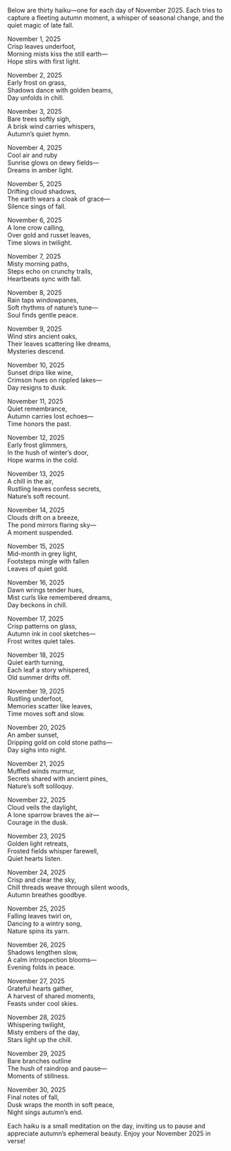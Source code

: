 Below are thirty haiku—one for each day of November 2025. Each tries to capture a fleeting autumn moment, a whisper of seasonal change, and the quiet magic of late fall.

November 1, 2025  
Crisp leaves underfoot,  
Morning mists kiss the still earth—  
Hope stirs with first light.

November 2, 2025  
Early frost on grass,  
Shadows dance with golden beams,  
Day unfolds in chill.

November 3, 2025  
Bare trees softly sigh,  
A brisk wind carries whispers,  
Autumn’s quiet hymn.

November 4, 2025  
Cool air and ruby  
Sunrise glows on dewy fields—  
Dreams in amber light.

November 5, 2025  
Drifting cloud shadows,  
The earth wears a cloak of grace—  
Silence sings of fall.

November 6, 2025  
A lone crow calling,  
Over gold and russet leaves,  
Time slows in twilight.

November 7, 2025  
Misty morning paths,  
Steps echo on crunchy trails,  
Heartbeats sync with fall.

November 8, 2025  
Rain taps windowpanes,  
Soft rhythms of nature’s tune—  
Soul finds gentle peace.

November 9, 2025  
Wind stirs ancient oaks,  
Their leaves scattering like dreams,  
Mysteries descend.

November 10, 2025  
Sunset drips like wine,  
Crimson hues on rippled lakes—  
Day resigns to dusk.

November 11, 2025  
Quiet remembrance,  
Autumn carries lost echoes—  
Time honors the past.

November 12, 2025  
Early frost glimmers,  
In the hush of winter’s door,  
Hope warms in the cold.

November 13, 2025  
A chill in the air,  
Rustling leaves confess secrets,  
Nature’s soft recount.

November 14, 2025  
Clouds drift on a breeze,  
The pond mirrors flaring sky—  
A moment suspended.

November 15, 2025  
Mid-month in grey light,  
Footsteps mingle with fallen  
Leaves of quiet gold.

November 16, 2025  
Dawn wrings tender hues,  
Mist curls like remembered dreams,  
Day beckons in chill.

November 17, 2025  
Crisp patterns on glass,  
Autumn ink in cool sketches—  
Frost writes quiet tales.

November 18, 2025  
Quiet earth turning,  
Each leaf a story whispered,  
Old summer drifts off.

November 19, 2025  
Rustling underfoot,  
Memories scatter like leaves,  
Time moves soft and slow.

November 20, 2025  
An amber sunset,  
Dripping gold on cold stone paths—  
Day sighs into night.

November 21, 2025  
Muffled winds murmur,  
Secrets shared with ancient pines,  
Nature’s soft soliloquy.

November 22, 2025  
Cloud veils the daylight,  
A lone sparrow braves the air—  
Courage in the dusk.

November 23, 2025  
Golden light retreats,  
Frosted fields whisper farewell,  
Quiet hearts listen.

November 24, 2025  
Crisp and clear the sky,  
Chill threads weave through silent woods,  
Autumn breathes goodbye.

November 25, 2025  
Falling leaves twirl on,  
Dancing to a wintry song,  
Nature spins its yarn.

November 26, 2025  
Shadows lengthen slow,  
A calm introspection blooms—  
Evening folds in peace.

November 27, 2025  
Grateful hearts gather,  
A harvest of shared moments,  
Feasts under cool skies.

November 28, 2025  
Whispering twilight,  
Misty embers of the day,  
Stars light up the chill.

November 29, 2025  
Bare branches outline  
The hush of raindrop and pause—  
Moments of stillness.

November 30, 2025  
Final notes of fall,  
Dusk wraps the month in soft peace,  
Night sings autumn’s end.

Each haiku is a small meditation on the day, inviting us to pause and appreciate autumn’s ephemeral beauty. Enjoy your November 2025 in verse!
